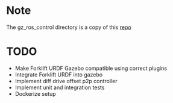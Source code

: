 # Note
The gz_ros_control directory is a copy of this [repo](https://github.com/ros-controls/gz_ros2_control/tree/humble) 

# TODO
- Make Forklift URDF Gazebo compatible using correct plugins
- Integrate Forklift URDF into gazebo
- Implement diff drive offset p2p controller
- Implement unit and integration tests
- Dockerize setup
